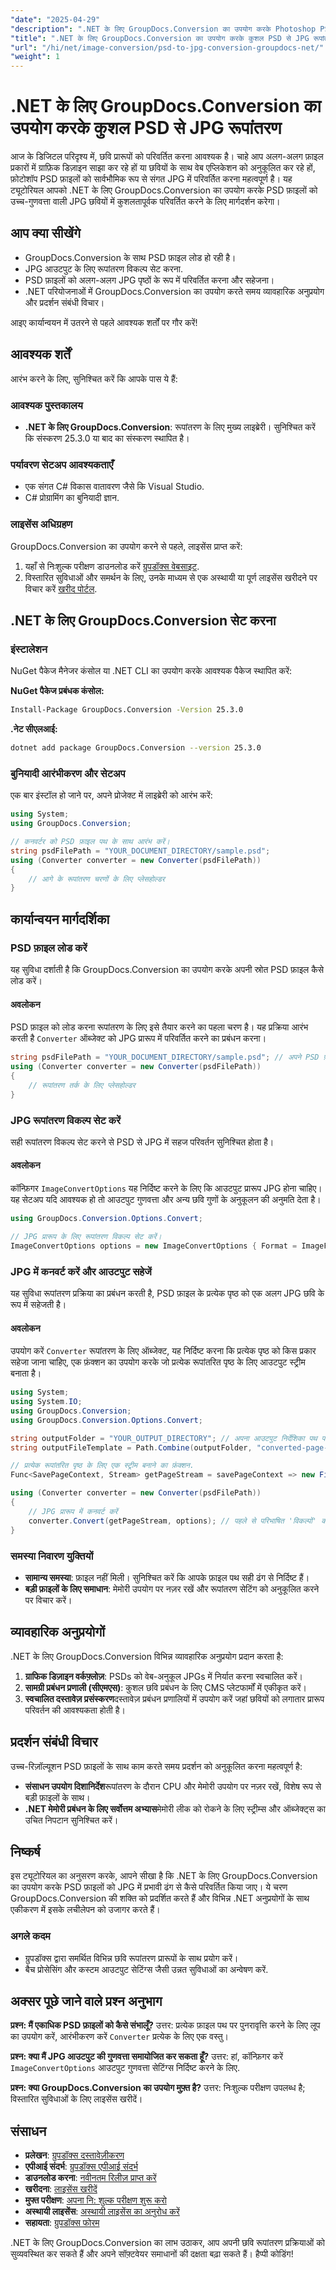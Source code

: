```yaml
---
"date": "2025-04-29"
"description": ".NET के लिए GroupDocs.Conversion का उपयोग करके Photoshop PSD फ़ाइलों को उच्च-गुणवत्ता वाली JPG छवियों में सहजता से परिवर्तित करना सीखें, जो डिजाइनरों और डेवलपर्स के लिए एक महत्वपूर्ण कौशल है।"
"title": ".NET के लिए GroupDocs.Conversion का उपयोग करके कुशल PSD से JPG रूपांतरण"
"url": "/hi/net/image-conversion/psd-to-jpg-conversion-groupdocs-net/"
"weight": 1
---
```


# .NET के लिए GroupDocs.Conversion का उपयोग करके कुशल PSD से JPG रूपांतरण

आज के डिजिटल परिदृश्य में, छवि प्रारूपों को परिवर्तित करना आवश्यक है। चाहे आप अलग-अलग फ़ाइल प्रकारों में ग्राफ़िक डिज़ाइन साझा कर रहे हों या छवियों के साथ वेब एप्लिकेशन को अनुकूलित कर रहे हों, फ़ोटोशॉप PSD फ़ाइलों को सार्वभौमिक रूप से संगत JPG में परिवर्तित करना महत्वपूर्ण है। यह ट्यूटोरियल आपको .NET के लिए GroupDocs.Conversion का उपयोग करके PSD फ़ाइलों को उच्च-गुणवत्ता वाली JPG छवियों में कुशलतापूर्वक परिवर्तित करने के लिए मार्गदर्शन करेगा।

## आप क्या सीखेंगे
- GroupDocs.Conversion के साथ PSD फ़ाइल लोड हो रही है।
- JPG आउटपुट के लिए रूपांतरण विकल्प सेट करना.
- PSD फ़ाइलों को अलग-अलग JPG पृष्ठों के रूप में परिवर्तित करना और सहेजना।
- .NET परियोजनाओं में GroupDocs.Conversion का उपयोग करते समय व्यावहारिक अनुप्रयोग और प्रदर्शन संबंधी विचार।

आइए कार्यान्वयन में उतरने से पहले आवश्यक शर्तों पर गौर करें!

## आवश्यक शर्तें
आरंभ करने के लिए, सुनिश्चित करें कि आपके पास ये हैं:

### आवश्यक पुस्तकालय
- **.NET के लिए GroupDocs.Conversion**: रूपांतरण के लिए मुख्य लाइब्रेरी। सुनिश्चित करें कि संस्करण 25.3.0 या बाद का संस्करण स्थापित है।

### पर्यावरण सेटअप आवश्यकताएँ
- एक संगत C# विकास वातावरण जैसे कि Visual Studio.
- C# प्रोग्रामिंग का बुनियादी ज्ञान.

### लाइसेंस अधिग्रहण
GroupDocs.Conversion का उपयोग करने से पहले, लाइसेंस प्राप्त करें:
1. यहाँ से निःशुल्क परीक्षण डाउनलोड करें [ग्रुपडॉक्स वेबसाइट](https://releases.groupdocs.com/conversion/net/).
2. विस्तारित सुविधाओं और समर्थन के लिए, उनके माध्यम से एक अस्थायी या पूर्ण लाइसेंस खरीदने पर विचार करें [खरीद पोर्टल](https://purchase.groupdocs.com/buy).

## .NET के लिए GroupDocs.Conversion सेट करना

### इंस्टालेशन
NuGet पैकेज मैनेजर कंसोल या .NET CLI का उपयोग करके आवश्यक पैकेज स्थापित करें:

**NuGet पैकेज प्रबंधक कंसोल:**
```bash
Install-Package GroupDocs.Conversion -Version 25.3.0
```

**.नेट सीएलआई:**
```bash
dotnet add package GroupDocs.Conversion --version 25.3.0
```

### बुनियादी आरंभीकरण और सेटअप
एक बार इंस्टॉल हो जाने पर, अपने प्रोजेक्ट में लाइब्रेरी को आरंभ करें:

```csharp
using System;
using GroupDocs.Conversion;

// कनवर्टर को PSD फ़ाइल पथ के साथ आरंभ करें।
string psdFilePath = "YOUR_DOCUMENT_DIRECTORY/sample.psd";
using (Converter converter = new Converter(psdFilePath))
{
    // आगे के रूपांतरण चरणों के लिए प्लेसहोल्डर
}
```

## कार्यान्वयन मार्गदर्शिका

### PSD फ़ाइल लोड करें
यह सुविधा दर्शाती है कि GroupDocs.Conversion का उपयोग करके अपनी स्रोत PSD फ़ाइल कैसे लोड करें।

#### अवलोकन
PSD फ़ाइल को लोड करना रूपांतरण के लिए इसे तैयार करने का पहला चरण है। यह प्रक्रिया आरंभ करती है `Converter` ऑब्जेक्ट को JPG प्रारूप में परिवर्तित करने का प्रबंधन करना।

```csharp
string psdFilePath = "YOUR_DOCUMENT_DIRECTORY/sample.psd"; // अपने PSD फ़ाइल पथ से बदलें
using (Converter converter = new Converter(psdFilePath))
{
    // रूपांतरण तर्क के लिए प्लेसहोल्डर
}
```

### JPG रूपांतरण विकल्प सेट करें
सही रूपांतरण विकल्प सेट करने से PSD से JPG में सहज परिवर्तन सुनिश्चित होता है।

#### अवलोकन
कॉन्फ़िगर `ImageConvertOptions` यह निर्दिष्ट करने के लिए कि आउटपुट प्रारूप JPG होना चाहिए। यह सेटअप यदि आवश्यक हो तो आउटपुट गुणवत्ता और अन्य छवि गुणों के अनुकूलन की अनुमति देता है।

```csharp
using GroupDocs.Conversion.Options.Convert;

// JPG प्रारूप के लिए रूपांतरण विकल्प सेट करें।
ImageConvertOptions options = new ImageConvertOptions { Format = ImageFileType.Jpg };
```

### JPG में कनवर्ट करें और आउटपुट सहेजें
यह सुविधा रूपांतरण प्रक्रिया का प्रबंधन करती है, PSD फ़ाइल के प्रत्येक पृष्ठ को एक अलग JPG छवि के रूप में सहेजती है।

#### अवलोकन
उपयोग करें `Converter` रूपांतरण के लिए ऑब्जेक्ट, यह निर्दिष्ट करना कि प्रत्येक पृष्ठ को किस प्रकार सहेजा जाना चाहिए, एक फ़ंक्शन का उपयोग करके जो प्रत्येक रूपांतरित पृष्ठ के लिए आउटपुट स्ट्रीम बनाता है।

```csharp
using System;
using System.IO;
using GroupDocs.Conversion;
using GroupDocs.Conversion.Options.Convert;

string outputFolder = "YOUR_OUTPUT_DIRECTORY"; // अपना आउटपुट निर्देशिका पथ परिभाषित करें
string outputFileTemplate = Path.Combine(outputFolder, "converted-page-{0}.jpg");

// प्रत्येक रूपांतरित पृष्ठ के लिए एक स्ट्रीम बनाने का फ़ंक्शन.
Func<SavePageContext, Stream> getPageStream = savePageContext => new FileStream(string.Format(outputFileTemplate, savePageContext.Page), FileMode.Create);

using (Converter converter = new Converter(psdFilePath))
{
    // JPG प्रारूप में कनवर्ट करें
    converter.Convert(getPageStream, options); // पहले से परिभाषित 'विकल्पों' का उपयोग करें
}
```

### समस्या निवारण युक्तियों
- **सामान्य समस्या**: फ़ाइल नहीं मिली। सुनिश्चित करें कि आपके फ़ाइल पथ सही ढंग से निर्दिष्ट हैं।
- **बड़ी फ़ाइलों के लिए समाधान**: मेमोरी उपयोग पर नज़र रखें और रूपांतरण सेटिंग को अनुकूलित करने पर विचार करें।

## व्यावहारिक अनुप्रयोगों
.NET के लिए GroupDocs.Conversion विभिन्न व्यावहारिक अनुप्रयोग प्रदान करता है:
1. **ग्राफिक डिज़ाइन वर्कफ़्लोज़**: PSDs को वेब-अनुकूल JPGs में निर्यात करना स्वचालित करें।
2. **सामग्री प्रबंधन प्रणाली (सीएमएस)**: कुशल छवि प्रबंधन के लिए CMS प्लेटफार्मों में एकीकृत करें।
3. **स्वचालित दस्तावेज़ प्रसंस्करण**दस्तावेज़ प्रबंधन प्रणालियों में उपयोग करें जहां छवियों को लगातार प्रारूप परिवर्तन की आवश्यकता होती है।

## प्रदर्शन संबंधी विचार
उच्च-रिज़ॉल्यूशन PSD फ़ाइलों के साथ काम करते समय प्रदर्शन को अनुकूलित करना महत्वपूर्ण है:
- **संसाधन उपयोग दिशानिर्देश**रूपांतरण के दौरान CPU और मेमोरी उपयोग पर नज़र रखें, विशेष रूप से बड़ी फ़ाइलों के साथ।
- **.NET मेमोरी प्रबंधन के लिए सर्वोत्तम अभ्यास**मेमोरी लीक को रोकने के लिए स्ट्रीम्स और ऑब्जेक्ट्स का उचित निपटान सुनिश्चित करें।

## निष्कर्ष
इस ट्यूटोरियल का अनुसरण करके, आपने सीखा है कि .NET के लिए GroupDocs.Conversion का उपयोग करके PSD फ़ाइलों को JPG में प्रभावी ढंग से कैसे परिवर्तित किया जाए। ये चरण GroupDocs.Conversion की शक्ति को प्रदर्शित करते हैं और विभिन्न .NET अनुप्रयोगों के साथ एकीकरण में इसके लचीलेपन को उजागर करते हैं।

### अगले कदम
- ग्रुपडॉक्स द्वारा समर्थित विभिन्न छवि रूपांतरण प्रारूपों के साथ प्रयोग करें।
- बैच प्रोसेसिंग और कस्टम आउटपुट सेटिंग्स जैसी उन्नत सुविधाओं का अन्वेषण करें.

## अक्सर पूछे जाने वाले प्रश्न अनुभाग
**प्रश्न: मैं एकाधिक PSD फ़ाइलों को कैसे संभालूँ?**
उत्तर: प्रत्येक फ़ाइल पथ पर पुनरावृत्ति करने के लिए लूप का उपयोग करें, आरंभीकरण करें `Converter` प्रत्येक के लिए एक वस्तु।

**प्रश्न: क्या मैं JPG आउटपुट की गुणवत्ता समायोजित कर सकता हूँ?**
उत्तर: हां, कॉन्फ़िगर करें `ImageConvertOptions` आउटपुट गुणवत्ता सेटिंग्स निर्दिष्ट करने के लिए.

**प्रश्न: क्या GroupDocs.Conversion का उपयोग मुफ़्त है?**
उत्तर: निःशुल्क परीक्षण उपलब्ध है; विस्तारित सुविधाओं के लिए लाइसेंस खरीदें।

## संसाधन
- **प्रलेखन**: [ग्रुपडॉक्स दस्तावेज़ीकरण](https://docs.groupdocs.com/conversion/net/)
- **एपीआई संदर्भ**: [ग्रुपडॉक्स एपीआई संदर्भ](https://reference.groupdocs.com/conversion/net/)
- **डाउनलोड करना**: [नवीनतम रिलीज़ प्राप्त करें](https://releases.groupdocs.com/conversion/net/)
- **खरीदना**: [लाइसेंस खरीदें](https://purchase.groupdocs.com/buy)
- **मुफ्त परीक्षण**: [अपना नि: शुल्क परीक्षण शुरू करो](https://releases.groupdocs.com/conversion/net/)
- **अस्थायी लाइसेंस**: [अस्थायी लाइसेंस का अनुरोध करें](https://purchase.groupdocs.com/temporary-license/)
- **सहायता**: [ग्रुपडॉक्स फोरम](https://forum.groupdocs.com/c/conversion/10)

.NET के लिए GroupDocs.Conversion का लाभ उठाकर, आप अपनी छवि रूपांतरण प्रक्रियाओं को सुव्यवस्थित कर सकते हैं और अपने सॉफ़्टवेयर समाधानों की दक्षता बढ़ा सकते हैं। हैप्पी कोडिंग!